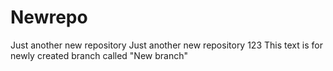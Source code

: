 # Newrepo
Just another new repository
Just another new repository 123
This text is for newly created branch called "New branch"
